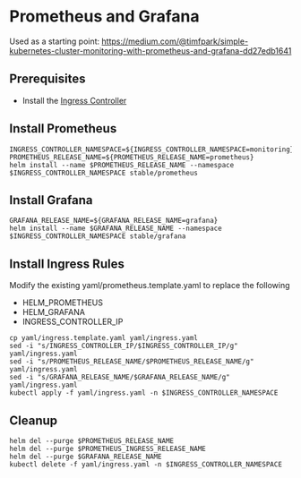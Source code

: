 # Prometheus and Grafana

Used as a starting point:
<https://medium.com/@timfpark/simple-kubernetes-cluster-monitoring-with-prometheus-and-grafana-dd27edb1641>

## Prerequisites

* Install the [Ingress Controller](../ingress/README.md)

## Install Prometheus

```shell
INGRESS_CONTROLLER_NAMESPACE=${INGRESS_CONTROLLER_NAMESPACE=monitoring}
PROMETHEUS_RELEASE_NAME=${PROMETHEUS_RELEASE_NAME=prometheus}
helm install --name $PROMETHEUS_RELEASE_NAME --namespace $INGRESS_CONTROLLER_NAMESPACE stable/prometheus
```

## Install Grafana

```shell
GRAFANA_RELEASE_NAME=${GRAFANA_RELEASE_NAME=grafana}
helm install --name $GRAFANA_RELEASE_NAME --namespace $INGRESS_CONTROLLER_NAMESPACE stable/grafana
```

## Install Ingress Rules

Modify the existing yaml/prometheus.template.yaml to replace the following

* HELM_PROMETHEUS
* HELM_GRAFANA
* INGRESS_CONTROLLER_IP

```shell
cp yaml/ingress.template.yaml yaml/ingress.yaml
sed -i "s/INGRESS_CONTROLLER_IP/$INGRESS_CONTROLLER_IP/g" yaml/ingress.yaml
sed -i "s/PROMETHEUS_RELEASE_NAME/$PROMETHEUS_RELEASE_NAME/g" yaml/ingress.yaml
sed -i "s/GRAFANA_RELEASE_NAME/$GRAFANA_RELEASE_NAME/g" yaml/ingress.yaml
kubectl apply -f yaml/ingress.yaml -n $INGRESS_CONTROLLER_NAMESPACE
```

## Cleanup

```shell
helm del --purge $PROMETHEUS_RELEASE_NAME
helm del --purge $PROMETHEUS_INGRESS_RELEASE_NAME
helm del --purge $GRAFANA_RELEASE_NAME
kubectl delete -f yaml/ingress.yaml -n $INGRESS_CONTROLLER_NAMESPACE
```

